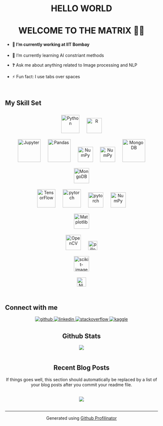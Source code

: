 # <div align="center">HELLO WORLD</div>  
  

# <div align="center">WELCOME TO THE MATRIX 👨‍💻</div>  
  

- #### 🔭 I’m currently working at IIT Bombay  
  

- 🌱 I’m currently learning AI constriant methods  
  

- ❓ Ask me about anything related to Image processing and NLP  
  

- ⚡ Fun fact: I use tabs over spaces  
  

<br/>  


## My Skill Set    
  
<div align="center">  
  
<img style="margin: 10px" src="https://devicons.github.io/devicon/devicon.git/icons/python/python-original.svg" alt="Python" height="60" />
<img style="margin: 10px" src="https://www.r-project.org/Rlogo.png" alt="R" height="50" />

<br/> 

<img style="margin: 10px" src="https://assets-cdn.anaconda.com/assets/resources/open-source/Jupyter_logo.svg" alt="Jupyter" height="75" />

<img style="margin: 10px" src="https://assets-cdn.anaconda.com/assets/resources/open-source/Pandas_logo.svg" alt="Pandas" height="75" />

<img style="margin: 10px" src="https://assets-cdn.anaconda.com/assets/resources/open-source/NumPy_logo.svg" alt="NumPy" height="50" />

<img style="margin: 10px" src="https://www.anaconda.com/imager/assetsdo/resources/open-source/8947/1811108_4be5a24f83a061afe74337411372d6be.png" alt="NumPy" height="50" />

<img style="margin: 10px" src="https://devicons.github.io/devicon/devicon.git/icons/mongodb/mongodb-original-wordmark.svg" alt="MongoDB" height="75" />   

<img style="margin: 10px" src="https://www.cryt.ie/wp-content/uploads/2020/03/scrapy.png" alt="MongoDB" height="50" />


<br/> 

<img style="margin: 10px" src="https://www.vectorlogo.zone/logos/tensorflow/tensorflow-icon.svg" alt="TensorFlow" height="60" />

<img style="margin: 10px" src="https://www.vectorlogo.zone/logos/pytorch/pytorch-icon.svg" alt="pytorch" height="60" />

<img style="margin: 10px" src="https://keras.io/img/logo.png" alt="pytorch" height="50" />   

<img style="margin: 10px" src="https://scikit-learn.org/stable/_static/scikit-learn-logo-small.png" alt="NumPy" height="50" />

<br/> 


<img style="margin: 10px" src="https://assets-cdn.anaconda.com/assets/resources/open-source/matplotlib-1.svg" alt="Matplotlib" height="50" />  

<br/> 
  

<img style="margin: 10px" src="https://www.vectorlogo.zone/logos/opencv/opencv-icon.svg" alt="OpenCV" height="50" />
 
<img style="margin: 10px" src="https://assets-cdn.anaconda.com/assets/resources/open-source/pillow-logo.svg" alt="pillow" height="30" />  
</br>
<img style="margin: 10px" src="https://scikit-image.org/_static/img/logo.png" alt="scikit-image" height="50" />  

<br/> 

<img style="margin: 10px" src="https://assets-cdn.anaconda.com/assets/resources/open-source/nltk-logo.svg" alt="NLTK" height="30" />  

  
</div></td></tr></table> 
  

<br/>   


## Connect with me  
<div align="center">
<a href="https://github.com/charlie6echo" target="_blank">
<img src=https://img.shields.io/badge/github-%2324292e.svg?&style=for-the-badge&logo=github&logoColor=white alt=github style="margin-bottom: 5px;" />
</a>
<a href="https://linkedin.com/in/shubhamc6e" target="_blank">
<img src=https://img.shields.io/badge/linkedin-%231E77B5.svg?&style=for-the-badge&logo=linkedin&logoColor=white alt=linkedin style="margin-bottom: 5px;" />
</a>
<a href="https://stackoverflow.com/users/11075575" target="_blank">
<img src=https://img.shields.io/badge/stackoverflow-%23F28032.svg?&style=for-the-badge&logo=stackoverflow&logoColor=white alt=stackoverflow style="margin-bottom: 5px;" />
</a>
<a href="https://www.kaggle.com/charlie6echo " target="_blank">
<img src=https://img.shields.io/badge/kaggle-%2344BAE8.svg?&style=for-the-badge&logo=kaggle&logoColor=white alt=kaggle style="margin-bottom: 5px;" />
</a>  
  

<br/>  


## Github Stats  
<div align="center"><img src="https://github-readme-stats.vercel.app/api?username=charlie6echo&show_icons=true&count_private=true" align="center" /></div>  

<br/>  


## Recent Blog Posts  
<!-- BLOG-POST-LIST:START -->  
If things goes well, this section should automatically be replaced by a list of your blog posts after you commit your readme file. 
<!-- BLOG-POST-LIST:END -->
<br />


<div align="center">
<img src="https://komarev.com/ghpvc/?username=charlie6echo&&style=flat-square" align="center" />
</div>  

<br />

----
<div align="center">Generated using <a href="https://profilinator.rishav.dev/" target="_blank">Github Profilinator</a></div>
